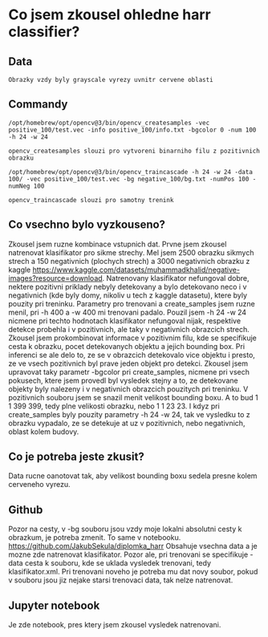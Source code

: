 # Co jsem zkousel ohledne harr classifier?

## Data
    Obrazky vzdy byly grayscale vyrezy uvnitr cervene oblasti

## Commandy
    /opt/homebrew/opt/opencv@3/bin/opencv_createsamples -vec positive_100/test.vec -info positive_100/info.txt -bgcolor 0 -num 100 -h 24 -w 24
    
    opencv_createsamples slouzi pro vytvoreni binarniho filu z pozitivnich obrazku

    /opt/homebrew/opt/opencv@3/bin/opencv_traincascade -h 24 -w 24 -data 100/ -vec positive_100/test.vec -bg negative_100/bg.txt -numPos 100 -numNeg 100

    opencv_traincascade slouzi pro samotny trenink

## Co vsechno bylo vyzkouseno?
Zkousel jsem ruzne kombinace vstupnich dat. Prvne jsem zkousel natrenovat klasifikator pro sikme strechy. Mel jsem 2500 obrazku sikmych strech a 150 negativnich (plochych strech) a 3000 negativnich obrazku z kaggle https://www.kaggle.com/datasets/muhammadkhalid/negative-images?resource=download. Natrenovany klasifikator nefungoval dobre, nektere pozitivni priklady nebyly detekovany a bylo detekovano neco i v negativnich (kde byly domy, nikoliv u tech z kaggle datasetu), ktere byly pouzity pri treninku. Parametry pro trenovani a create_samples jsem ruzne menil, pri -h 400 a -w 400 mi trenovani padalo. Pouzil jsem -h 24 -w 24 nicmene pri techto hodnotach klasifikator nefungoval nijak, respektive detekce probehla i v pozitivnich, ale taky v negativnich obrazcich strech. Zkousel jsem prokombinovat informace v pozitivnim filu, kde se specifikuje cesta k obrazku, pocet detekovanych objektu a jejich bounding box. Pri inferenci se ale delo to, ze se v obrazcich detekovalo vice objektu i presto, ze ve vsech pozitivnich byl prave jeden objekt pro detekci. Zkousel jsem upravovat taky parametr -bgcolor pri create_samples, nicmene pri vsech pokusech, ktere jsem provedl byl vysledek stejny a to, ze detekovane objekty byly nalezeny i v negativnich obrazcich pouzitych pri treninku. V pozitivnich souboru jsem se snazil menit velikost bounding boxu. A to bud 1 1 399 399, tedy plne velikosti obrazku, nebo 1 1 23 23.
I kdyz pri create_samples byly pouzity parametry -h 24 -w 24, tak ve vysledku to z obrazku vypadalo, ze se detekuje at uz v pozitivnich, nebo negativnich, oblast kolem budovy.


## Co je potreba jeste zkusit?
Data rucne oanotovat tak, aby velikost bounding boxu sedela presne kolem cerveneho vyrezu.

## Github
Pozor na cesty, v -bg souboru jsou vzdy moje lokalni absolutni cesty k obrazkum, je potreba zmenit. To same v notebooku.
https://github.com/JakubSekula/diplomka_harr
Obsahuje vsechna data a je mozne zde natrenovat klasifikator. Pozor ale, pri trenovani se specifikuje -data cesta k souboru, kde se uklada vysledek trenovani, tedy klasifikator.xml. Pri trenovani noveho je potreba mu dat novy soubor, pokud v souboru jsou jiz nejake starsi trenovaci data, tak nelze natrenovat.

## Jupyter notebook
Je zde notebook, pres ktery jsem zkousel vysledek natrenovani.

